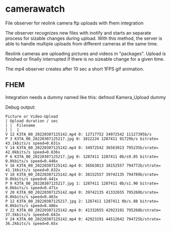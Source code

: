 # camerawatch
File observer for reolink camera ftp uploads with fhem integration

The observer recognizes new files with inotify and starts an separate process for sizable changes during upload. With this method, the server is able to handle multiple uploads from different cameras at the same time.

Reolink cameras are uploading pictures and videos in "packages".
Upload is finished or finally interrupted if there is no sizeable change for a given time.

The mp4 observer creates after 10 sec a short 1FPS gif animation.

## FHEM
Integration needs a dummy named like this:
defmod Kamera_Upload dummy


Debug output:
```
Picture or Video-Upload
| Upload duration / sec
| |  Filename
| |  |
V 12 K3TA_00_20220307125142.mp4 0: 12717752 34972542 11127395b/s
P 3 K3TA_00_20220307125217.jpg 0: 1012224 1287411 91729b/s bitrate=  43.1kbits/s speed=0.631x
V 14 K3TA_00_20220307125142.mp4 0: 34972542 36563013 795235b/srate=  42.0kbits/s speed=0.636x
P 6 K3TA_00_20220307125217.jpg 0: 1287411 1287411 0b/s9.85 bitrate=   0.0kbits/s speed=0.446x
V 16 K3TA_00_20220307125142.mp4 0: 36563013 38152557 794772b/strate=  41.1kbits/s speed=0.632x
V 18 K3TA_00_20220307125142.mp4 0: 38152557 39742135 794789b/srate=   0.0kbits/s speed=0.441x
P 9 K3TA_00_20220307125217.jpg 1: 1287411 1287411 0b/s1.90 bitrate=   0.0kbits/s speed=0.471x
V 20 K3TA_00_20220307125142.mp4 0: 39742135 41332655 795260b/srate=   0.0kbits/s speed=0.463x
P 12 K3TA_00_20220307125217.jpg 2: 1287411 1287411 0b/s.88 bitrate=   0.0kbits/s speed=0.486x
V 22 K3TA_00_20220307125142.mp4 0: 41332655 42923191 795268b/strate=  37.5kbits/s speed=0.643x
V 24 K3TA_00_20220307125142.mp4 0: 42923191 44512642 794725b/strate=  36.2kbits/s speed=0.65x
```
